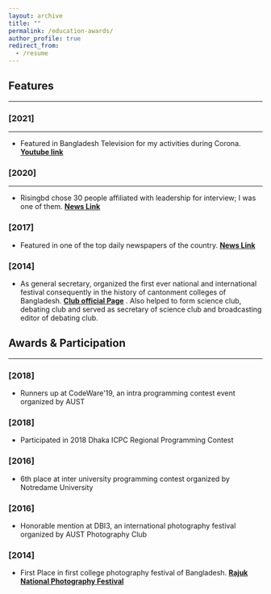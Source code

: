 ```yaml
---
layout: archive
title: ""
permalink: /education-awards/
author_profile: true
redirect_from:
  - /resume
---
```



## Features 
----------------
### [2021]
-----------
* Featured in Bangladesh Television for my activities during Corona. [**Youtube link**](https://www.youtube.com/watch?v=ew_CdGVj2w0&t=6s) 

### [2020]
-----------
* Risingbd chose 30 people affiliated with leadership for interview; I was one of them. [**News Link**](https://www.risingbd.com/english/Become-a-leader-not-a-boss/71633?fbclid=IwAR26LU47ZX7gstir5P9eKnE503hiQfd3_-I16Es7H3ls3Ozxl_zwNRKnUFM)

### [2017]

* Featured in one of the top daily newspapers of the country. [**News Link**](https://www.kalerkantho.com/feature/campus/2017/11/08/562709?fbclid=IwAR1Y2JOOZLkCuNaGQLQ23ZvSLwqZxwIAnSc2k1VNgbk_MkBlJgQM_vcsnac)

### [2014]

* As general secretary, organized the first ever national and international festival consequently in the history of  cantonment colleges of Bangladesh. [**Club official Page**](https://www.facebook.com/ACCPC2014) . Also helped to form science club, debating club and served as secretary of science club and broadcasting editor of debating club. 

## Awards & Participation
----------------
### [2018]
* Runners up at CodeWare'19, an intra programming contest event organized by AUST

### [2018]
* Participated in 2018 Dhaka ICPC Regional Programming Contest

### [2016]
* 6th place at inter university programming contest organized by Notredame University 

### [2016]
* Honorable mention at DBI3, an international photography festival organized by AUST Photography Club

### [2014]
* First Place in first college photography festival of Bangladesh. [**Rajuk National Photography Festival**](https://www.facebook.com/photo/?fbid=773736809344019&set=a.773735076010859)

